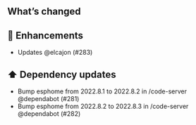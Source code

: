 ## What’s changed
## 🚀 Enhancements

- Updates @elcajon (#283)

## ⬆️ Dependency updates

- Bump esphome from 2022.8.1 to 2022.8.2 in /code-server @dependabot (#281)
- Bump esphome from 2022.8.2 to 2022.8.3 in /code-server @dependabot (#282)
